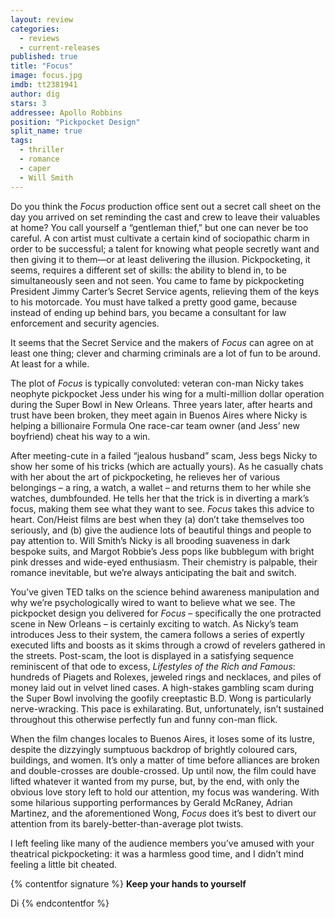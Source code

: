 ```yaml
---
layout: review
categories: 
  - reviews
  - current-releases
published: true
title: "Focus"
image: focus.jpg
imdb: tt2381941
author: dig
stars: 3
addressee: Apollo Robbins
position: "Pickpocket Design"
split_name: true
tags: 
  - thriller
  - romance
  - caper
  - Will Smith
---
```


Do you think the _Focus_ production office sent out a secret call sheet on the day you arrived on set reminding the cast and crew to leave their valuables at home? You call yourself a “gentleman thief,” but one can never be too careful. A con artist must cultivate a certain kind of sociopathic charm in order to be successful; a talent for knowing what people secretly want and then giving it to them—or at least delivering the illusion. Pickpocketing, it seems, requires a different set of skills: the ability to blend in, to be simultaneously seen and not seen. You came to fame by pickpocketing President Jimmy Carter’s Secret Service agents, relieving them of the keys to his motorcade. You must have talked a pretty good game, because instead of ending up behind bars, you became a consultant for law enforcement and security agencies. 

It seems that 
the Secret Service and the makers of _Focus_ can agree on at least one thing; clever and charming criminals are a lot of fun to be around. At least for a while. 

The plot of _Focus_ is typically convoluted: veteran con-man Nicky takes neophyte pickpocket Jess under his wing for a multi-million dollar operation during the Super Bowl in New Orleans. Three years later, after hearts and trust have been broken, they meet again in Buenos Aires where Nicky is helping a billionaire Formula One race-car team owner (and Jess’ new boyfriend) cheat his way to a win. 

After meeting-cute in a failed “jealous husband” scam, Jess begs Nicky to show her some of his tricks (which are actually yours). As he casually chats with her about the art of pickpocketing, he relieves her of various belongings – a ring, a watch, a wallet – and returns them to her while she watches, dumbfounded. He tells her that the trick is in diverting a mark’s focus, making them see what they want to see. _Focus_ takes this advice to heart. Con/Heist films are best when they (a) don’t take themselves too seriously, and (b) give the audience lots of beautiful things and people to pay attention to. Will Smith’s Nicky is all brooding suaveness in dark bespoke suits, and Margot Robbie’s Jess pops like bubblegum with bright pink dresses and wide-eyed enthusiasm. Their chemistry is palpable, their romance inevitable, but we’re always anticipating the bait and switch.

You’ve given TED talks on the science behind awareness manipulation and why we’re psychologically wired to want to believe what we see. The pickpocket design you delivered for _Focus_ – specifically the one protracted scene in New Orleans – is certainly exciting to watch. As Nicky’s team introduces Jess to their system, the camera follows a series of expertly executed lifts and boosts as it skims through a crowd of revelers gathered in the streets. Post-scam, the loot is displayed in a satisfying sequence reminiscent of that ode to excess, _Lifestyles of the Rich and Famous_: hundreds of Piagets and Rolexes, jeweled rings and necklaces, and piles of money laid out in velvet lined cases. A high-stakes gambling scam during the Super Bowl involving the goofily creeptastic B.D. Wong is particularly nerve-wracking. This pace is exhilarating. But, unfortunately, isn’t sustained throughout this otherwise perfectly fun and funny con-man flick. 

When the film changes locales to Buenos Aires, it loses some of its lustre, despite the dizzyingly sumptuous backdrop of brightly coloured cars, buildings, and women. It’s only a matter of time before alliances are broken and double-crosses are double-crossed. Up until now, the film could have lifted whatever it wanted from my purse, but, by the end, with only the obvious love story left to hold our attention, my focus was wandering. With some hilarious supporting performances by Gerald McRaney, Adrian Martinez, and the aforementioned Wong, _Focus_ does it’s best to divert our attention from its barely-better-than-average plot twists. 

I left feeling like many of the audience members you’ve amused with your theatrical pickpocketing: it was a harmless good time, and I didn’t mind feeling a little bit cheated.

{% contentfor signature %}
**Keep your hands to yourself**

Di
{% endcontentfor %}